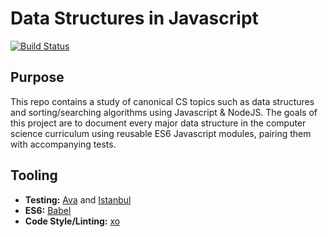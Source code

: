 # Data Structures in Javascript

[![Build Status](https://travis-ci.org/danyim/data-structures-js.svg?branch=master)](https://travis-ci.org/danyim/data-structures-js)

## Purpose
This repo contains a study of canonical CS topics such as data structures and sorting/searching algorithms using Javascript & NodeJS. The goals of this project are to document every major data structure in the computer science curriculum using reusable ES6 Javascript modules, pairing them with accompanying tests.

## Tooling
- **Testing:** [Ava](https://github.com/avajs/ava) and [Istanbul](https://github.com/istanbuljs/nyc)
- **ES6:** [Babel](https://babeljs.io/)
- **Code Style/Linting:** [xo](https://github.com/sindresorhus/xo)
